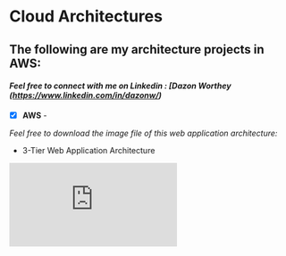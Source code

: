 # Cloud Architectures
## The following are my architecture projects in AWS: <br />
#### *Feel free to connect with me on Linkedin : [Dazon Worthey (https://www.linkedin.com/in/dazonw/)* <br />

- [x] **AWS** - 

*Feel free to download the image file of this web application architecture:*

- 3-Tier Web Application Architecture <br />

![Dashboard](https://github.com/Dazon-Worthey/Cloud/blob/main/AWS-Architectures/3_Tier_Web_Application_Architecture.drawio.pdf)
